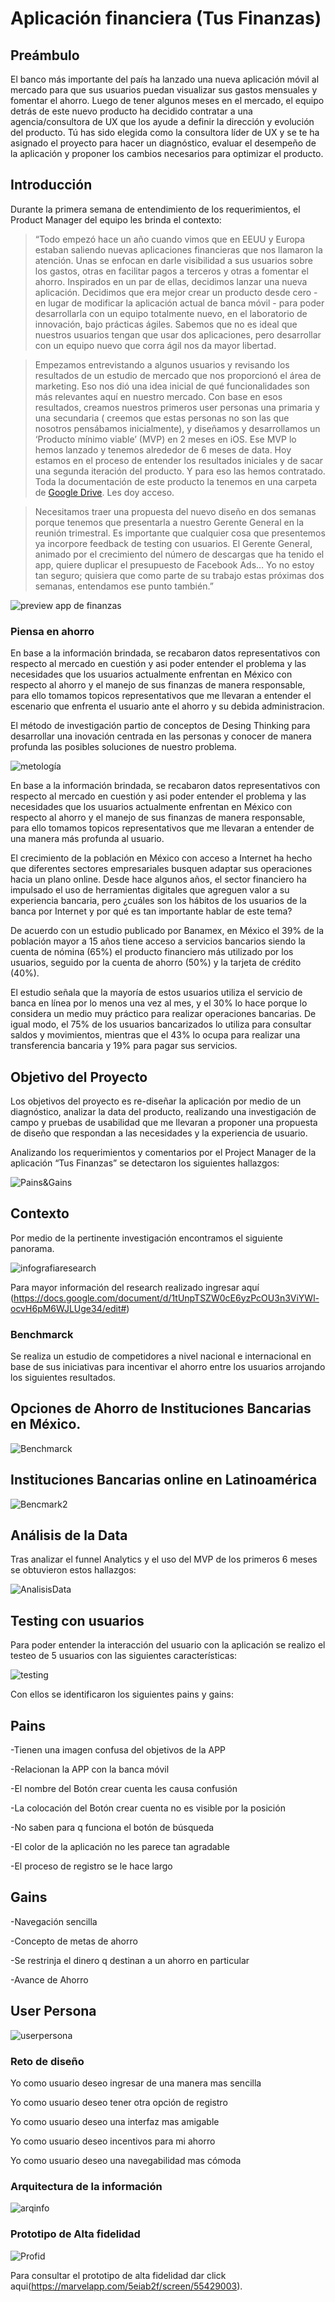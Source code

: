 # Aplicación financiera (Tus Finanzas)

## Preámbulo

El banco más importante del país ha lanzado una nueva aplicación móvil al
mercado para que sus usuarios puedan visualizar sus gastos mensuales y fomentar
el ahorro. Luego de tener algunos meses en el mercado, el
equipo detrás de este nuevo producto ha decidido contratar a una
agencia/consultora de UX que los ayude a definir la dirección y evolución del
producto. Tú has sido elegida como la consultora líder de UX y se te ha asignado el proyecto para hacer un diagnóstico, evaluar el desempeño de la aplicación y proponer los cambios necesarios para optimizar el producto.


## Introducción



Durante la primera semana de entendimiento de los requerimientos, el Product
Manager del equipo les brinda el contexto:

>“Todo empezó hace un año cuando vimos que en EEUU y Europa estaban saliendo
  nuevas aplicaciones financieras que nos llamaron la atención. Unas se enfocan
  en darle visibilidad a sus usuarios sobre los gastos, otras en facilitar pagos
  a terceros y otras a fomentar el ahorro. Inspirados en un par de ellas,
  decidimos lanzar una nueva aplicación. Decidimos que era mejor crear un
  producto desde cero - en lugar de modificar la aplicación actual de banca
  móvil - para poder desarrollarla con un equipo totalmente nuevo, en el
  laboratorio de innovación, bajo prácticas ágiles. Sabemos que no es ideal que
  nuestros usuarios tengan que usar dos aplicaciones, pero desarrollar con un
  equipo nuevo que corra ágil nos da mayor libertad.

> Empezamos entrevistando a algunos usuarios y revisando los resultados de un
  estudio de mercado que nos proporcionó el área de marketing. Eso nos dió una
  idea inicial de qué funcionalidades son más relevantes aquí en nuestro
  mercado. Con base en esos resultados, creamos nuestros primeros user personas
  una primaria y una secundaria ( creemos que estas personas no son las que
  nosotros pensábamos inicialmente), y diseñamos y desarrollamos un ‘Producto
  mínimo viable’ (MVP) en 2 meses en iOS. Ese MVP lo hemos lanzado y tenemos
  alrededor de 6 meses de data. Hoy estamos en el proceso de entender los
  resultados iniciales y de sacar una segunda iteración del producto. Y para eso
  las hemos contratado. Toda la documentación de este producto la tenemos en una
  carpeta de [Google Drive](https://drive.google.com/drive/u/0/folders/1NWf4701uKDsCK0eLNI8RXEocrI1g1zqd). Les doy acceso.

> Necesitamos traer una propuesta del nuevo diseño en dos semanas porque tenemos
  que presentarla a nuestro Gerente General en la reunión trimestral. Es
  importante que cualquier cosa que presentemos ya incorpore feedback de testing
  con usuarios. El Gerente General, animado por el crecimiento del número de
  descargas que ha tenido el app, quiere duplicar el presupuesto de Facebook
  Ads… Yo no estoy tan seguro; quisiera que como parte de su trabajo estas
  próximas dos semanas, entendamos ese punto también.”

![preview app de finanzas](https://lh3.googleusercontent.com/WyfUPurRuoXyyeZScQtdLhk063ZozToVlujoljul3TDwJW5KZy3Om_LvuB-TB9IcG2r_BCSpoXtXL-bZjIeGBFxQmL4GYEM2QXnQovq6EvixYaO_Z5-gFMvljM9jye7bVofendMteBI)


### Piensa en ahorro 

En base a la información brindada, se recabaron datos representativos con respecto al mercado en cuestión y asi poder entender el problema y las necesidades que los usuarios actualmente enfrentan en México con respecto al ahorro y el manejo de sus finanzas de manera responsable, para ello tomamos topicos representativos que me llevaran a entender el escenario que enfrenta el usuario ante el ahorro y su debida administracion. 

El método de investigación partio de conceptos de Desing Thinking para desarrollar una inovación centrada en las personas y conocer de manera profunda las posibles soluciones de nuestro problema.

![metología](https://i.ibb.co/KNkbBrj/metodologi-a.png)



En base a la información brindada, se recabaron datos representativos con respecto al mercado en cuestión y asi poder entender el problema y las necesidades que los usuarios actualmente enfrentan en México con respecto al ahorro y el manejo de sus finanzas de manera responsable, para ello tomamos topicos representativos que me llevaran a entender de una manera más profunda al usuario. 

El crecimiento de la población en México con acceso a Internet ha hecho que diferentes sectores empresariales busquen adaptar sus operaciones hacia un plano online. Desde hace algunos años, el sector financiero ha impulsado el uso de herramientas digitales que agreguen valor a su experiencia bancaria, pero ¿cuáles son los hábitos de los usuarios de la banca por Internet y por qué es tan importante hablar de este tema?

De acuerdo con un estudio publicado por Banamex, en México el 39% de la población mayor a 15 años tiene acceso a servicios bancarios siendo la cuenta de nómina (65%) el producto financiero más utilizado por los usuarios, seguido por la cuenta de ahorro (50%) y la tarjeta de crédito (40%).

El estudio señala que la mayoría de estos usuarios utiliza el servicio de banca en línea por lo menos una vez al mes, y el 30% lo hace porque lo considera un medio muy práctico para realizar operaciones bancarias. De igual modo, el 75% de los usuarios bancarizados lo utiliza para consultar saldos y movimientos, mientras que el 43% lo ocupa para realizar una transferencia bancaria y 19% para pagar sus servicios.

## Objetivo del Proyecto

Los objetivos del proyecto es re-diseñar la aplicación por medio de un diagnóstico, analizar la data del producto, realizando una investigación de campo y pruebas de usabilidad que me llevaran a proponer una propuesta de diseño que respondan a las necesidades y la experiencia de usuario. 


Analizando los requerimientos y comentarios  por el Project Manager de la aplicación “Tus Finanzas” se detectaron los siguientes hallazgos:

![Pains&Gains](https://i.ibb.co/GJtgc03/Captura-de-pantalla-2019-04-10-a-la-s-00-46-45.png)


## Contexto 

Por medio de la pertinente investigación encontramos el siguiente panorama. 

![infografiaresearch](https://i.ibb.co/Hrqzt9q/Infografia-de-tus-finanzas.png)

Para mayor información del research realizado ingresar aquí (https://docs.google.com/document/d/1tUnpTSZW0cE6yzPcOU3n3ViYWl-ocvH6pM6WJLUge34/edit#)

### Benchmarck

Se realiza un estudio de competidores a nivel nacional e internacional en base de sus iniciativas para incentivar el ahorro entre los usuarios arrojando los siguientes resultados. 

## Opciones de Ahorro de Instituciones Bancarias en México.

![Benchmarck](https://i.ibb.co/8M3qQpn/Captura-de-pantalla-2019-04-10-a-la-s-02-36-25.png)

## Instituciones Bancarias online en Latinoamérica

![Bencmark2](https://i.ibb.co/d2pGr4v/Captura-de-pantalla-2019-04-10-a-la-s-02-37-15.png)


## Análisis de la Data 

Tras analizar el funnel Analytics y el uso del MVP de los primeros 6 meses se obtuvieron estos hallazgos:


![AnalisisData](https://i.ibb.co/Hqwnvvt/analisis-data.png)


## Testing con usuarios 

Para poder entender la interacción del usuario con la aplicación se realizo el testeo de 5 usuarios con las siguientes características:


![testing](https://i.ibb.co/h9Fqjkm/Benchmark-tus-finanzas.png)


Con ellos se identificaron los siguientes  pains y gains:


## Pains 

-Tienen una imagen confusa del objetivos de la APP

-Relacionan la APP con la banca móvil

-El nombre del Botón crear cuenta les causa confusión

-La colocación del Botón crear cuenta no es visible por la posición

-No saben para q funciona el botón de búsqueda

-El color de la aplicación no les parece tan agradable

-El proceso de registro se le hace largo 



## Gains 

-Navegación sencilla

-Concepto de metas de ahorro 

-Se restrinja el dinero q destinan a un ahorro en particular

-Avance de Ahorro


## User Persona

![userpersona](https://i.ibb.co/MC5BnnN/Captura-de-pantalla-2019-04-10-a-la-s-03-55-35.png)


### Reto de diseño 


Yo como usuario deseo ingresar de una manera mas sencilla 

Yo como usuario deseo tener otra opción de registro

Yo como usuario deseo una interfaz mas amigable

Yo como usuario deseo incentivos para mi ahorro 

Yo como usuario deseo una navegabilidad mas cómoda 


### Arquitectura de la información 

![arqinfo](https://i.ibb.co/ZSwJpFd/flujo-de-prototipo.png)


### Prototipo de Alta fidelidad 


![Profid](https://i.ibb.co/5F0B0tG/Captura-de-pantalla-2019-04-05-a-la-s-14-42-46.png)

Para consultar el prototipo de alta fidelidad dar click aqui(https://marvelapp.com/5eiab2f/screen/55429003).

